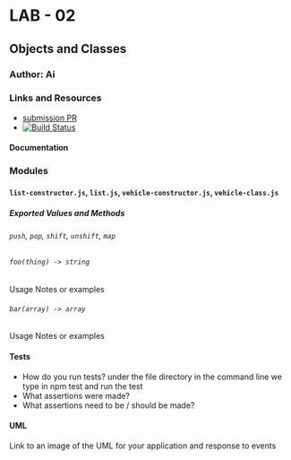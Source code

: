 # LAB - 02 

## Objects and Classes

### Author: Ai

### Links and Resources
* [submission PR](http://xyz.com)
* [![Build Status](https://travis-ci.com/401-advanced-javascript-aimurphy/02-Objects-and-Classes.svg?branch=master)](https://travis-ci.com/401-advanced-javascript-aimurphy/02-Objects-and-Classes)


#### Documentation


### Modules
#### `list-constructor.js`, `list.js`, `vehicle-constructor.js`, `vehicle-class.js`
##### Exported Values and Methods
###### `push`, `pop`, `shift`, `unshift`, `map`

###### `foo(thing) -> string`
Usage Notes or examples

###### `bar(array) -> array`
Usage Notes or examples
  
#### Tests
* How do you run tests?
under the file directory in the command line we type in npm  test and run the test
* What assertions were made?
* What assertions need to be / should be made?

#### UML
Link to an image of the UML for your application and response to events
